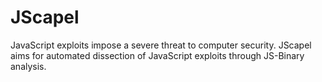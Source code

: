 # JScapel

JavaScript exploits impose a severe threat to computer security. JScapel aims for automated dissection of JavaScript exploits through JS-Binary analysis. 
